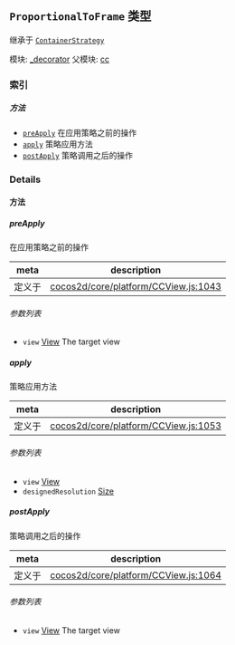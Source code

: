 ## `ProportionalToFrame` 类型

继承于 [`ContainerStrategy`](ContainerStrategy.md)


模块: [_decorator](../modules/_decorator.md)
父模块: [cc](../modules/cc.md)





### 索引



##### 方法

  - [`preApply`](#preapply) 在应用策略之前的操作
  - [`apply`](#apply) 策略应用方法
  - [`postApply`](#postapply) 策略调用之后的操作



### Details




<!-- Method Block -->
#### 方法


##### preApply

在应用策略之前的操作

| meta | description |
|------|-------------|
| 定义于 | [cocos2d/core/platform/CCView.js:1043](https://github.com/cocos-creator/engine/blob/9546fb0f9c421d190e0aba7645402156498449ea/cocos2d/core/platform/CCView.js#L1043) |

###### 参数列表
- `view` <a href="../classes/View.html" class="crosslink">View</a> The target view


##### apply

策略应用方法

| meta | description |
|------|-------------|
| 定义于 | [cocos2d/core/platform/CCView.js:1053](https://github.com/cocos-creator/engine/blob/9546fb0f9c421d190e0aba7645402156498449ea/cocos2d/core/platform/CCView.js#L1053) |

###### 参数列表
- `view` <a href="../classes/View.html" class="crosslink">View</a> 
- `designedResolution` <a href="../classes/Size.html" class="crosslink">Size</a> 


##### postApply

策略调用之后的操作

| meta | description |
|------|-------------|
| 定义于 | [cocos2d/core/platform/CCView.js:1064](https://github.com/cocos-creator/engine/blob/9546fb0f9c421d190e0aba7645402156498449ea/cocos2d/core/platform/CCView.js#L1064) |

###### 参数列表
- `view` <a href="../classes/View.html" class="crosslink">View</a> The target view



